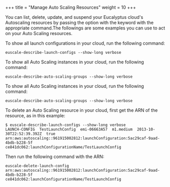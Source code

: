 +++
title = "Manage Auto Scaling Resources"
weight = 10
+++

You can list, delete, update, and suspend your Eucalyptus cloud's Autoscaling resources by passing the option with the keyword with the appropriate command.The followings are some examples you can use to act on your Auto Scaling resources.

To show all launch configurations in your cloud, run the following command: 

    euscale-describe-launch-configs --show-long verbose

To show all Auto Scaling instances in your cloud, run the following command: 

    euscale-describe-auto-scaling-groups --show-long verbose

To show all Auto Scaling instances in your cloud, run the following command: 

    euscale-describe-auto-scaling-groups --show-long verbose

To delete an Auto Scaling resource in your cloud, first get the ARN of the resource, as in this example: 

    $ euscale-describe-launch-configs --show-long verbose
    LAUNCH-CONFIG  TestLaunchConfig  emi-06663A57  m1.medium  2013-10-30T22:52:39.392Z  true
    arn:aws:autoscaling::961915002812:launchConfiguration:5ac29caf-9aad-4bdb-b228-5f
    ce841dc062:launchConfigurationName/TestLaunchConfig

Then run the following command with the ARN: 



    euscale-delete-launch-config
    arn:aws:autoscaling::961915002812:launchConfiguration:5ac29caf-9aad-4bdb-b228-5f
    ce841dc062:launchConfigurationName/TestLaunchConfig

